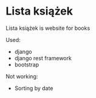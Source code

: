 # Lista książek
Lista książek is website for books

Used:
- django
- django rest framework
- bootstrap

Not working:
- Sorting by date 
